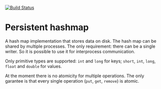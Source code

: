 [![Build Status](https://travis-ci.org/anti-social/persistent-hashmap.svg?branch=master)](https://travis-ci.org/anti-social/persistent-hashmap)

# Persistent hashmap

A hash map implementation that stores data on disk. The hash map can be shared by multiple processes. 
The only requirement: there can be a single writer. So it is possible to use it for interprocess communication.

Only primitive types are supported: `int` and `long` for keys; `short`, `int`, `long`, `float` and `double` for values.

At the moment there is no atomicity for multiple operations.
The only garantee is that every single operation (`put`, `get`, `remove`) is atomic.

